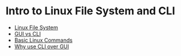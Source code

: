 # Intro to Linux File System and CLI

- [Linux File System](https://github.com/Anjani-Kr-Ray/Zet/blob/master/Descriptive%20Notes/DevOps/Intro%20to%20Linux%20File%20System%20and%20CLI.md#linux-file-system)
- [GUI vs CLI](https://github.com/Anjani-Kr-Ray/Zet/blob/master/Descriptive%20Notes/DevOps/Intro%20to%20Linux%20File%20System%20and%20CLI.md#gui-vs-cli)
- [Basic Linux Commands]()
- [Why use CLI over GUI]()

